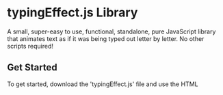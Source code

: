 # typingEffect.js Library
A small, super-easy to use, functional, standalone, pure JavaScript library that animates text as if it was being typed out letter by letter. No other scripts required!

## Get Started
To get started, download the 'typingEffect.js' file and use the HTML <script> tag to import it. That's it!

## Demo
Before you learn how to use this library, you may want to see a demo! Click this link to be directed to one: http://lnps.co.uk/customLibraries/customWriting/demo.html. Use the console to have a look at the script.

## HTML Setup
A list of attributes you can give elements that you want to animate is as follows:
 - <b>addTypingEffect</b>: required for all elements that you would like the text inside to be animated. Don't worry, \<br>s are taken into account! This attribute does not need a value.
 - <b>typingSpeed</b>: required for all elements that use the 'addTypingEffect' attribute. A string ("") that contains a float. It is how long <i>in seconds</i> the pause between letters should be. Example: <code>\<p typingSpeed="0.5">\</p></code>
 - <b>typingLoop</b>: required for all elements that use the 'addTypingEffect' attribute. A string ("") that contains either 'false' or how long <i>in seconds</i> the pause between each loop should be. Example: <code>\<p typingLoop="2">\</p></code> or <code>\<p typingLoop="false">\</p></code>
 - <b>typingKeepHeight</b>: required for all elements that use the 'addTypingEffect' attribute. A string ("") that contains a boolean. On multiline text, other elements beneath will move up and down when text is written, if this value is false. By making this value 'true', this library will calculate the space needed and ensure that elements beneath will not move about. Recommended for multiline text. Example: <code>\<p typingKeepHeight="true">\</p></code> or <code>\<p typingKeepHeight="false">\</p></code>
 - <b>typingStopAllow</b>: required for all elements that use the 'addTypingEffect' attribute. A string ("") that contains a boolean. Dictates wether JavaScript is allowed to stop this elements animation. Explained more below...
 - <b>id</b>: required for all elements that use the 'addTypingEffect' attribute. This is just the standard HTML tag, but it gives the script something to work with.
 
Text inside the element is animated, and \<br>s are rendered as they should be. <b>Other child tags/elements will be written out!</b>

## JavaScript Usage
You must keep the 'window' objects: animateData, i, clock & outerClock free from use throughout your JavaScript. You cannot define any (except the last one) of the functions below.
<br>
 - <b>typeWrite()</b>: this function will immediately start all typing animations with their appropriate options as listed above in the HTML Setup section.
 - <b>stopAnimation(id)</b>: this function will attempt to stop the typing animation of the given id's element. This must be called before attempting to change the innerHTML of an animated object. If the 'typingStopAllow' is set to false, the typing animation will not stop and a warning will be raised in the console. If it is set to true, then the typing will stop. Read about the next function to handle the element when typing stops...
 - User Created <b>typingEffectStopped(element)</b>: this function must be created by the user of this script. When an animation is stopped successfully, this function will be attempted to be called. If this function does exist, and the call is successfull, 'element' becomes the overall element that was stopped. To get the 'id' of the element (this is strongly recommended), use <code>element["id"]</code>. It is safe to change the innerHTML property inside this function: <code>document.getElementById(element["id"]).innerHTML="New Text"</code>. If you need to deal with more than one stoppage, use an if statement to compare the 'element'.<br>For example, to change the content being written: <code>stopAnimation(elementId); function typingEffectStopped(element){document.getElementById(element["id"]).innerHTML="New Text"; document.getElementById(element["id"]).setAttribute("addTypingEffect",""); typeWrite();}</code>

## Thanks for using this library!

